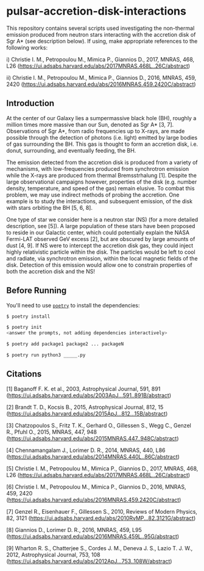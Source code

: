 # pulsar-accretion-disk-interactions

This repository contains several scripts used investigating the non-thermal emission produced from neutron stars interacting with the accretion disk of Sgr A* (see description below). If using, make appropriate references to the following works:

i) Christie I. M., Petropoulou M., Mimica P., Giannios D., 2017, MNRAS, 468, L26 (https://ui.adsabs.harvard.edu/abs/2017MNRAS.468L..26C/abstract)

ii) Christie I. M., Petropoulou M., Mimica P., Giannios D., 2016, MNRAS, 459, 2420 (https://ui.adsabs.harvard.edu/abs/2016MNRAS.459.2420C/abstract)

## Introduction

At the center of our Galaxy lies a sumpermassive black hole (BH), roughly a million times more massive than our Sun, denoted as Sgr A* [3, 7]. Observations of Sgr A*, from radio frequencies up to X-rays, are made possible through the detection of photons (i.e. light) emitted by large bodies of gas surrounding the BH. This gas is thought to form an accretion disk, i.e. donut, surrounding, and eventually feeding, the BH. 

The emission detected from the accretion disk is produced from a variety of mechanisms, with low-frequencies produced from synchrotron emission while the X-rays are produced from thermal Bremsstrhalung [1]. Despite the large observational campaigns however, properties of the disk (e.g. number density, temperature, and speed of the gas) remain elusive. To combat this problem, we may use indirect methods of probing the accretion. One example is to study the interactions, and subsequent emission, of the disk with stars orbiting the BH [5, 6, 8]. 

One type of star we consider here is a neutron star (NS) (for a more detailed description, see [5]). A large population of these stars have been proposed to reside in our Galactic center, which could potentially explain the NASA Fermi-LAT observed GeV excess [2], but are obscured by large amounts of dust [4, 9]. If NS were to intercept the accretion disk gas, they could inject highly relativistic particle within the disk. The particles would be left to cool and radiate, via synchrotron emission, within the local magnetic fields of the disk. Detection of this emission would allow one to constrain properties of both the accretion disk and the NS!

## Before Running

You'll need to use [`poetry`](https://github.com/sdispater/poetry) to install the dependencies:
```bash
$ poetry install

$ poetry init
<answer the prompts, not adding dependencies interactively>

$ poetry add package1 package2 ... packageN

$ poetry run python3 _____.py
```


## Citations

[1] Baganoff F. K. et al., 2003, Astrophysical Journal, 591, 891 (https://ui.adsabs.harvard.edu/abs/2003ApJ...591..891B/abstract)

[2] Brandt T. D., Kocsis B., 2015, Astrophysical Journal, 812, 15 (https://ui.adsabs.harvard.edu/abs/2015ApJ...812...15B/abstract)

[3] Chatzopoulos S., Fritz T. K., Gerhard O., Gillessen S., Wegg C., Genzel R., Pfuhl O., 2015, MNRAS, 447, 948 (https://ui.adsabs.harvard.edu/abs/2015MNRAS.447..948C/abstract)

[4] Chennamangalam J., Lorimer D. R., 2014, MNRAS, 440, L86     (https://ui.adsabs.harvard.edu/abs/2014MNRAS.440L..86C/abstract)

[5] Christie I. M., Petropoulou M., Mimica P., Giannios D., 2017, MNRAS, 468, L26 (https://ui.adsabs.harvard.edu/abs/2017MNRAS.468L..26C/abstract)

[6] Christie I. M., Petropoulou M., Mimica P., Giannios D., 2016, MNRAS, 459, 2420 (https://ui.adsabs.harvard.edu/abs/2016MNRAS.459.2420C/abstract)

[7] Genzel R., Eisenhauer F., Gillessen S., 2010, Reviews of Modern Physics, 82, 3121 (https://ui.adsabs.harvard.edu/abs/2010RvMP...82.3121G/abstract)

[8] Giannios D., Lorimer D. R., 2016, MNRAS, 459, L95          (https://ui.adsabs.harvard.edu/abs/2016MNRAS.459L..95G/abstract)

[9] Wharton R. S., Chatterjee S., Cordes J. M., Deneva J. S., Lazio T. J. W., 2012, Astrophysical Journal, 753, 108 (https://ui.adsabs.harvard.edu/abs/2012ApJ...753..108W/abstract)
